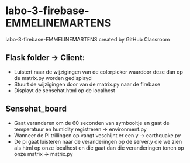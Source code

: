 # labo-3-firebase-EMMELINEMARTENS
labo-3-firebase-EMMELINEMARTENS created by GitHub Classroom

## Flask folder -> Client:

  * Luistert naar de wijzigingen van de colorpicker waardoor deze dan op de matrix.py worden gedisplayd
  * Stuurt de wijzigingen door van de matrix.py naar de firebase
  * Displayt de sensehat.html op de localhost
  
## Sensehat_board

  * Gaat veranderen om de 60 seconden van symbooltje en gaat de temperatuur en humidity registreren -> environment.py
  * Wanneer de Pi trillingen op vangt veschijnt er een y -> earthquake.py
  * De pi gaat luisteren naar de veranderingen op de server.y die we zien als html op onze localhost en die gaat dan die           veranderingen tonen op onze matrix -> matrix.py
